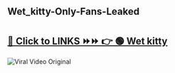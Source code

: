 
 ## Wet_kitty-Only-Fans-Leaked

# <h2><a href="https://clipsfans.com/Wet_kitty&ref=git">🔗 Click to LINKS ⏩⏩ 👉 🟢 Wet kitty </a></h2>

<a href="https://clipsfans.com/Wet_kitty&ref=git" rel="nofollow" data-target="animated-image.originalLink"><img src="https://i.ibb.co.com/xMMVF88/686577567.gif" alt="Viral Video Original" style="max-width: 100%; display: inline-block;" data-target="animated-image.originalImage"></a>
